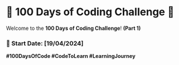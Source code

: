 # 🚀 100 Days of Coding Challenge 🚀


Welcome to the **100 Days of Coding Challenge**!
**(Part 1)**

### 📅 Start Date: [19/04/2024]


**#100DaysOfCode     #CodeToLearn    #LearningJourney**